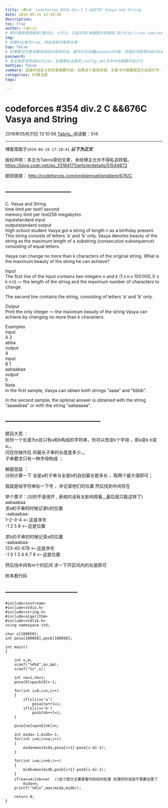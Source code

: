 ```yaml
---
title: <原>#  codeforces #354 div.2 C &&676C Vasya and String
date: 2016-05-31 13:10:56
description:
toc: true
author: tabris
# 图片推荐使用图床(腾讯云、七牛云、又拍云等)来做图片的路径.如:http://xxx.com/xxx.jpg
img: 
# 如果top值为true，则会是首页推荐文章
top: false
# 如果要对文章设置阅读验证密码的话，就可以在设置password的值，该值必须是用SHA256加密后的密码，防止被他人识破
password: 
# 本文章是否开启mathjax，且需要在主题的_config.yml文件中也需要开启才行
mathjax: false
summary: 这是你自定义的文章摘要内容，如果这个属性有值，文章卡片摘要就显示这段文字，否则程序会自动截取文章的部分内容作为摘要
categories: OJ算法题
tags:

---
```





#  codeforces #354 div.2 C &&676C Vasya and String

2016年05月31日 13:10:56  [ Tabris_ ](https://me.csdn.net/qq_33184171) 阅读数：514


--- 
 博客爬取于`2019-04-18 17:20:41`
***以下为正文***

版权声明：本文为Tabris原创文章，未经博主允许不得私自转载。
https://blog.csdn.net/qq_33184171/article/details/51544872

题目链接： [ http://codeforces.com/problemset/problem/676/C
](http://codeforces.com/problemset/problem/676/C)

##  ——————————

C. Vasya and String  
time limit per test1 second  
memory limit per test256 megabytes  
inputstandard input  
outputstandard output  
High school student Vasya got a string of length n as a birthday present. This
string consists of letters ‘a’ and ‘b’ only. Vasya denotes beauty of the
string as the maximum length of a substring (consecutive subsequence)
consisting of equal letters.

Vasya can change no more than k characters of the original string. What is the
maximum beauty of the string he can achieve?

Input  
The first line of the input contains two integers n and k (1 ≤ n ≤ 100 000, 0
≤ k ≤ n) — the length of the string and the maximum number of characters to
change.

The second line contains the string, consisting of letters ‘a’ and ‘b’ only.

Output  
Print the only integer — the maximum beauty of the string Vasya can achieve by
changing no more than k characters.

Examples  
input  
4 2  
abba  
output  
4  
input  
8 1  
aabaabaa  
output  
5  
Note  
In the first sample, Vasya can obtain both strings “aaaa” and “bbbb”.

In the second sample, the optimal answer is obtained with the string
“aaaaabaa” or with the string “aabaaaaa”.

##  ——————————————–

题目大意 ：  
给你一个长度为n且只有a和b构成的字符串，你可以改变k个字母 ，即a变b b变a。。  
问在你操作后 的最长子串的长度是多少。。  
子串要求只有一种字母构成 ；

解题思路 ：  
分别计算一下 全是a的子串与全是b的自创最长能多长 ，取两个最大值即可；

我就是给字符串标一下号 ，并记录他们的位置 然后找到中间存在

举个栗子：(对的不是很齐 , 表格的话有太影响观看,,,最后就只能这样了)  
aabaabaa  
求a的子串的时候记录b的位置  
-aabaabaa-   
1–2–3–4 <–这是序号  
-1 2 5 8 <–这是位置 

求b的子串的时候记录a的位置  
-aabaabaa-   
123-45-678 <–这是序号  
-1 0 1 3 4 6 7 8 <–这是位置 

然后找中间有m个的区间 求一下开区间内的长度即可

附本题代码

##  ———————————

    
    
    #include<iostream>
    #include<stdio.h>
    #include<string.h>
    #include<algorithm>
    #include<stdlib.h>
    using namespace std;
    
    char s[100050];
    int posa[100050],posb[100050];
    
    int main()
    {
    
        int n,m;
        scanf("%d%d",&n,&m);
        scanf("%s",s);
    
        int na=1,nb=1;
        posa[0]=posb[0]=-1;
    
        for(int i=0;i<n;i++)
        {
            if(s[i]=='a')
                posa[na++]=i;
            if(s[i]=='b')
                posb[nb++]=i;
        }
    
        posa[na]=posb[nb]=n;
    
        int mida=-1,midb=-1;
        for(int i=m;i<na;i++)
        {
            mida=max(mida,posa[i+1]-posa[i-m]-1);
        }
    
        for(int i=m;i<nb;i++)
        {
            midb=max(midb,posb[i+1]-posb[i-m]-1);
        }
        if(na<=m||nb<=m)  //这个部分主要是看代码如何处理 处理好的话就不需要这里了
            mida=n;
        printf("%d\n",max(mida,midb));
    
        return 0;
    }
    

